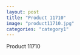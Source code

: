 ```yaml
---
layout: post
title: "Product 11710"
image: "product11710.jpg"
categories: "category1"
---
```

Product 11710
